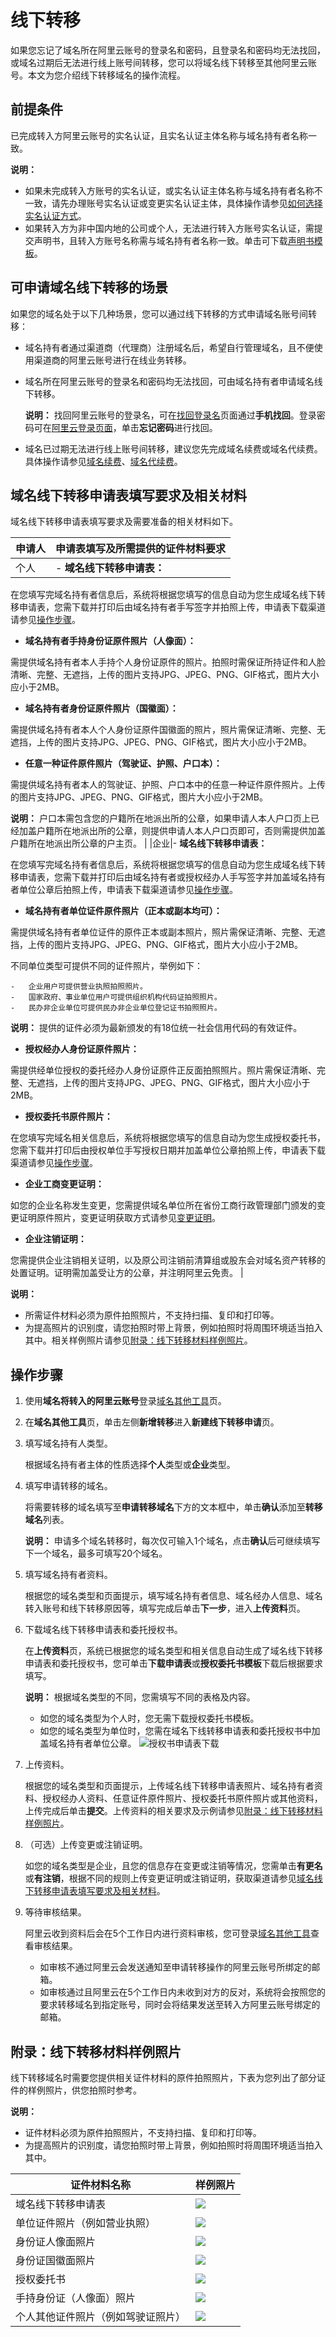 # 线下转移

如果您忘记了域名所在阿里云账号的登录名和密码，且登录名和密码均无法找回，或域名过期后无法进行线上账号间转移，您可以将域名线下转移至其他阿里云账号。本文为您介绍线下转移域名的操作流程。

## 前提条件

已完成转入方阿里云账号的实名认证，且实名认证主体名称与域名持有者名称一致。

**说明：**

-   如果未完成转入方账号的实名认证，或实名认证主体名称与域名持有者名称不一致，请先办理账号实名认证或变更实名认证主体，具体操作请参见[如何选择实名认证方式](https://help.aliyun.com/knowledge_detail/37184.html)。
-   如果转入方为非中国内地的公司或个人，无法进行转入方账号实名认证，需提交声明书，且转入方账号名称需与域名持有者名称一致。单击可下载[声明书模板](http://docs-aliyun.cn-hangzhou.oss.aliyun-inc.com/assets/attach/37243/cn_zh/1493371458698/%E9%A6%99%E6%B8%AF%E3%80%81%E5%9B%BD%E5%A4%96%E5%9C%B0%E5%8C%BA%E4%B8%8D%E8%83%BD%E5%AE%9E%E5%90%8D%E8%AE%A4%E8%AF%81%E5%A3%B0%E6%98%8E%E4%B9%A6.docx?spm=a2c4g.11186623.2.14.44e653e4HiUG5t&file=%E9%A6%99%E6%B8%AF%E3%80%81%E5%9B%BD%E5%A4%96%E5%9C%B0%E5%8C%BA%E4%B8%8D%E8%83%BD%E5%AE%9E%E5%90%8D%E8%AE%A4%E8%AF%81%E5%A3%B0%E6%98%8E%E4%B9%A6.docx)。

## 可申请域名线下转移的场景

如果您的域名处于以下几种场景，您可以通过线下转移的方式申请域名账号间转移：

-   域名持有者通过渠道商（代理商）注册域名后，希望自行管理域名，且不便使用渠道商的阿里云账号进行在线业务转移。
-   域名所在阿里云账号的登录名和密码均无法找回，可由域名持有者申请域名线下转移。

    **说明：** 找回阿里云账号的登录名，可在[找回登录名](https://account.aliyun.com/find_loginid/findLoginId.htm)页面通过**手机找回**。登录密码可在[阿里云登录页面](https://account.aliyun.com/login/login.htm)，单击**忘记密码**进行找回。

-   域名已过期无法进行线上账号间转移，建议您先完成域名续费或域名代续费。具体操作请参见[域名续费](/cn.zh-CN/域名管理/域名续费/域名续费.md)、[域名代续费](/cn.zh-CN/域名管理/域名续费/域名代续费.md)。

## 域名线下转移申请表填写要求及相关材料

域名线下转移申请表填写要求及需要准备的相关材料如下。

|申请人|申请表填写及所需提供的证件材料要求|
|---|-----------------|
|个人|-   **域名线下转移申请表：**

在您填写完域名持有者信息后，系统将根据您填写的信息自动为您生成域名线下转移申请表，您需下载并打印后由域名持有者手写签字并拍照上传，申请表下载渠道请参见[操作步骤](#section_4b6_vni_261)。

-   **域名持有者手持身份证原件照片（人像面）：**

需提供域名持有者本人手持个人身份证原件的照片。拍照时需保证所持证件和人脸清晰、完整、无遮挡，上传的图片支持JPG、JPEG、PNG、GIF格式，图片大小应小于2MB。

-   **域名持有者身份证原件照片（国徽面）：**

需提供域名持有者本人个人身份证原件国徽面的照片，照片需保证清晰、完整、无遮挡，上传的图片支持JPG、JPEG、PNG、GIF格式，图片大小应小于2MB。

-   **任意一种证件原件照片（驾驶证、护照、户口本）：**

需提供域名持有者本人的驾驶证、护照、户口本中的任意一种证件原件照片。上传的图片支持JPG、JPEG、PNG、GIF格式，图片大小应小于2MB。

**说明：** 户口本需包含您的户籍所在地派出所的公章，如果申请人本人户口页上已经加盖户籍所在地派出所的公章，则提供申请人本人户口页即可，否则需提供加盖户籍所在地派出所公章的户主页。 |
|企业|-   **域名线下转移申请表：**

在您填写完域名持有者信息后，系统将根据您填写的信息自动为您生成域名线下转移申请表，您需下载并打印后由域名持有者或授权经办人手写签字并加盖域名持有者单位公章后拍照上传，申请表下载渠道请参见[操作步骤](#section_4b6_vni_261)。

-   **域名持有者单位证件原件照片（正本或副本均可）：**

需提供域名持有者单位证件的原件正本或副本照片，照片需保证清晰、完整、无遮挡，上传的图片支持JPG、JPEG、PNG、GIF格式，图片大小应小于2MB。

不同单位类型可提供不同的证件照片，举例如下：

    -   企业用户可提供营业执照拍照照片。
    -   国家政府、事业单位用户可提供组织机构代码证拍照照片。
    -   民办非企业单位可提供民办非企业单位登记证书拍照照片。
**说明：** 提供的证件必须为最新颁发的有18位统一社会信用代码的有效证件。

-   **授权经办人身份证原件照片：**

需提供经单位授权的委托经办人身份证原件正反面拍照照片。照片需保证清晰、完整、无遮挡，上传的图片支持JPG、JPEG、PNG、GIF格式，图片大小应小于2MB。

-   **授权委托书原件照片：**

在您填写完域名相关信息后，系统将根据您填写的信息自动为您生成授权委托书，您需下载并打印后由授权单位手写授权日期并加盖单位公章拍照上传，申请表下载渠道请参见[操作步骤](#section_4b6_vni_261)。

-   **企业工商变更证明：**

如您的企业名称发生变更，您需提供域名单位所在省份工商行政管理部门颁发的变更证明原件照片，变更证明获取方式请参见[变更证明]()。

-   **企业注销证明：**

您需提供企业注销相关证明，以及原公司注销前清算组或股东会对域名资产转移的处置证明。证明需加盖受让方的公章，并注明阿里云免责。 |

**说明：**

-   所需证件材料必须为原件拍照照片，不支持扫描、复印和打印等。
-   为提高照片的识别度，请您拍照时带上背景，例如拍照时将周围环境适当拍入其中。相关样例照片请参见[附录：线下转移材料样例照片](#section_wm8_hmn_8k4)。

## 操作步骤

1.  使用**域名将转入的阿里云账号**登录[域名其他工具](https://dc.console.aliyun.com/upgrade/index#/self-help-order)页。

2.  在**域名其他工具**页，单击左侧**新增转移**进入**新建线下转移申请**页。

3.  填写域名持有人类型。

    根据域名持有者主体的性质选择**个人**类型或**企业**类型。

4.  填写申请转移的域名。

    将需要转移的域名填写至**申请转移域名**下方的文本框中，单击**确认**添加至**转移域名**列表。

    **说明：** 申请多个域名转移时，每次仅可输入1个域名，点击**确认**后可继续填写下一个域名，最多可填写20个域名。

5.  填写域名持有者资料。

    根据您的域名类型和页面提示，填写域名持有者信息、域名经办人信息、域名转入账号和线下转移原因等，填写完成后单击**下一步**，进入**上传资料**页。

6.  下载域名线下转移申请表和委托授权书。

    在**上传资料**页，系统已根据您的域名类型和相关信息自动生成了域名线下转移申请表和委托授权书，您可单击**下载申请表**或**授权委托书模板**下载后根据要求填写。

    **说明：** 根据域名类型的不同，您需填写不同的表格及内容。

    -   如您的域名类型为个人时，您无需下载授权委托书模板。
    -   如您的域名类型为单位时，您需在域名下线转移申请表和委托授权书中加盖域名持有者单位公章。
    ![授权书申请表下载](https://static-aliyun-doc.oss-cn-hangzhou.aliyuncs.com/assets/img/zh-CN/0426659951/p162949.png)

7.  上传资料。

    根据您的域名类型和页面提示，上传域名线下转移申请表照片、域名持有者资料、授权经办人资料、任意证件原件照片、授权委托书原件照片或其他资料，上传完成后单击**提交**。上传资料的相关要求及示例请参见[附录：线下转移材料样例照片](#section_wm8_hmn_8k4)。

8.  （可选）上传变更或注销证明。

    如您的域名类型是企业，且您的信息存在变更或注销等情况，您需单击**有更名**或**有注销**，根据不同的规则上传变更证明或注销证明，获取渠道请参见[域名线下转移申请表填写要求及相关材料](#section_lrk_d5q_oc1)。

9.  等待审核结果。

    阿里云收到资料后会在5个工作日内进行资料审核，您可登录[域名其他工具](https://dc.console.aliyun.com/upgrade/index#/self-help-order)查看审核结果。

    -   如审核不通过阿里云会发送通知至申请转移操作的阿里云账号所绑定的邮箱。
    -   如审核通过且阿里云在5个工作日内未收到对方的反对，系统将会按照您的要求转移域名到指定账号，同时会将结果发送至转入方阿里云账号绑定的邮箱。

## 附录：线下转移材料样例照片

线下转移域名时需要您提供相关证件材料的原件拍照照片，下表为您列出了部分证件的样例照片，供您拍照时参考。

**说明：**

-   证件材料必须为原件拍照照片，不支持扫描、复印和打印等。
-   为提高照片的识别度，请您拍照时带上背景，例如拍照时将周围环境适当拍入其中。

|证件材料名称|样例照片|
|------|----|
|域名线下转移申请表|![](https://static-aliyun-doc.oss-cn-hangzhou.aliyuncs.com/assets/img/zh-CN/3426659951/p45929.png) |
|单位证件照片（例如营业执照）|![](https://static-aliyun-doc.oss-cn-hangzhou.aliyuncs.com/assets/img/zh-CN/4426659951/p45930.png) |
|身份证人像面照片|![](https://static-aliyun-doc.oss-cn-hangzhou.aliyuncs.com/assets/img/zh-CN/4426659951/p45932.png) |
|身份证国徽面照片|![](https://static-aliyun-doc.oss-cn-hangzhou.aliyuncs.com/assets/img/zh-CN/4426659951/p45933.png) |
|授权委托书|![](https://static-aliyun-doc.oss-cn-hangzhou.aliyuncs.com/assets/img/zh-CN/4426659951/p45940.png) |
|手持身份证（人像面）照片|![](https://static-aliyun-doc.oss-cn-hangzhou.aliyuncs.com/assets/img/zh-CN/4426659951/p45941.png) |
|个人其他证件照片（例如驾驶证照片）|![](https://static-aliyun-doc.oss-cn-hangzhou.aliyuncs.com/assets/img/zh-CN/4426659951/p45942.png) |

